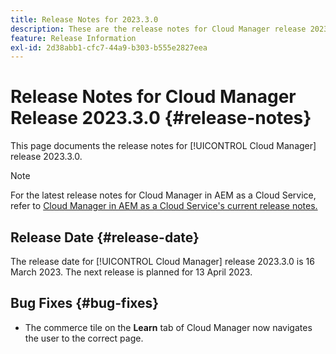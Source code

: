 ```yaml
---
title: Release Notes for 2023.3.0
description: These are the release notes for Cloud Manager release 2023.3.0.
feature: Release Information
exl-id: 2d38abb1-cfc7-44a9-b303-b555e2827eea
---
```


# Release Notes for Cloud Manager Release 2023.3.0 {#release-notes}

This page documents the release notes for [!UICONTROL Cloud Manager] release 2023.3.0.

>[!NOTE]
>
>For the latest release notes for Cloud Manager in AEM as a Cloud Service, refer to [Cloud Manager in AEM as a Cloud Service's current release notes.](https://experienceleague.adobe.com/docs/experience-manager-cloud-service/content/implementing/using-cloud-manager/release-notes-cloud-manager/release-notes-cm-current.html)

## Release Date {#release-date}

The release date for [!UICONTROL Cloud Manager] release 2023.3.0 is 16 March 2023. The next release is planned for 13 April 2023.

## Bug Fixes {#bug-fixes}

* The commerce tile on the **Learn** tab of Cloud Manager now navigates the user to the correct page.
